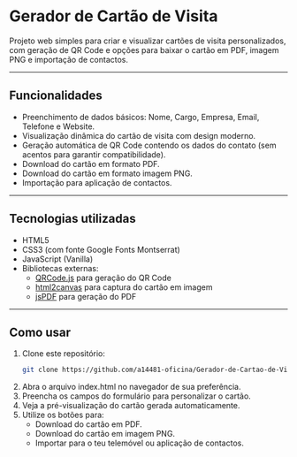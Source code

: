 # Gerador de Cartão de Visita

Projeto web simples para criar e visualizar cartões de visita personalizados, com geração de QR Code e opções para baixar o cartão em PDF, imagem PNG e importação de contactos.

---

## Funcionalidades

- Preenchimento de dados básicos: Nome, Cargo, Empresa, Email, Telefone e Website.
- Visualização dinâmica do cartão de visita com design moderno.
- Geração automática de QR Code contendo os dados do contato (sem acentos para garantir compatibilidade).
- Download do cartão em formato PDF.
- Download do cartão em formato imagem PNG.
- Importação para aplicação de contactos.

---

## Tecnologias utilizadas

- HTML5
- CSS3 (com fonte Google Fonts Montserrat)
- JavaScript (Vanilla)
- Bibliotecas externas:
  - [QRCode.js](https://github.com/davidshimjs/qrcodejs) para geração do QR Code
  - [html2canvas](https://html2canvas.hertzen.com/) para captura do cartão em imagem
  - [jsPDF](https://github.com/parallax/jsPDF) para geração do PDF

---

## Como usar

1. Clone este repositório:
   ```bash
   git clone https://github.com/a14481-oficina/Gerador-de-Cartao-de-Visita.git
   
2. Abra o arquivo index.html no navegador de sua preferência.  
3. Preencha os campos do formulário para personalizar o cartão.  
4. Veja a pré-visualização do cartão gerada automaticamente.  
5. Utilize os botões para:  
    - Download do cartão em PDF.
    - Download do cartão em imagem PNG.
    - Importar para o teu telemóvel ou aplicação de contactos.
